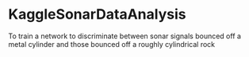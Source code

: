 # KaggleSonarDataAnalysis
To train a network to discriminate between sonar signals bounced off a metal cylinder and those bounced off a roughly cylindrical rock
